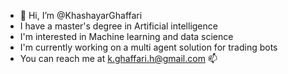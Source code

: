 - 👋 Hi, I’m @KhashayarGhaffari
-  I have a master's degree in Artificial intelligence
-  I'm interested in Machine learning and data science 
-  I'm currently working on a multi agent solution for trading bots
-  You can reach me at k.ghaffari.h@gmail.com 📫

<!---
KhashayarGhaffari/KhashayarGhaffari is a ✨ special ✨ repository because its `README.md` (this file) appears on your GitHub profile.
You can click the Preview link to take a look at your changes.
--->
